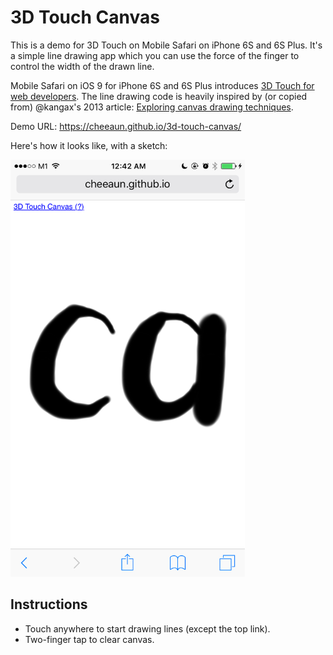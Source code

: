 3D Touch Canvas
===

This is a demo for 3D Touch on Mobile Safari on iPhone 6S and 6S Plus. It's a simple line drawing app which you can use the force of the finger to control the width of the drawn line.

Mobile Safari on iOS 9 for iPhone 6S and 6S Plus introduces [3D Touch for web developers](http://www.mobilexweb.com/blog/ios9-safari-for-web-developers). The line drawing code is heavily inspired by (or copied from) @kangax's 2013 article: [Exploring canvas drawing techniques](http://perfectionkills.com/exploring-canvas-drawing-techniques/).

Demo URL: https://cheeaun.github.io/3d-touch-canvas/

Here's how it looks like, with a sketch:

<img src="screenshot.png" width="375" height="667" alt="Screenshot">

Instructions
---

- Touch anywhere to start drawing lines (except the top link).
- Two-finger tap to clear canvas.
